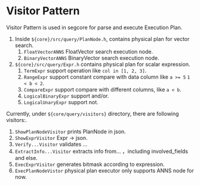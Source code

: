 # Visitor Pattern
Visitor Pattern is used in segcore for parse and execute Execution Plan.

1. Inside `${core}/src/query/PlanNode.h`, contains physical plan for vector search.
    1. `FloatVectorANNS` FloatVector search execution node.
    2. `BinaryVectorANNS` BinaryVector search execution node.
2. `${core}/src/query/Expr.h` contains physical plan for scalar expression.
    1. `TermExpr` support operation like `col in [1, 2, 3]`.
    2. `RangeExpr` support constant compare with data column like `a >= 5` `1 < b < 2`.
    3. `CompareExpr` support compare with different columns, like `a < b`.
    4. `LogicalBinaryExpr` support and/or.
    5. `LogicalUnaryExpr` support not.

Currently, under `${core/query/visitors}` directory, there are following visitors:.
1. `ShowPlanNodeVisitor` prints PlanNode in json.
2. `ShowExprVisitor` Expr -> json.
3. `Verify...Visitor` validates ...
4. `ExtractInfo...Visitor` extracts info from... ，including involved_fields and else.
5. `ExecExprVisitor` generates bitmask according to expression.
6. `ExecPlanNodeVistor` physical plan executor only supports ANNS node for now.
